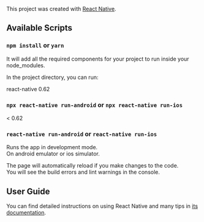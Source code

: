 This project was created with [React Native](https://reactnative.dev/docs/0.5/getting-started).

## Available Scripts

### `npm install` or `yarn`

It will add all the required components for your project to run inside your node_modules.

In the project directory, you can run:

react-native 0.62 
### `npx react-native run-android` or `npx react-native run-ios`

< 0.62
### `react-native run-android` or `react-native run-ios`

Runs the app in development mode.<br>
On android emulator or ios simulator.

The page will automatically reload if you make changes to the code.<br>
You will see the build errors and lint warnings in the console.

## User Guide

You can find detailed instructions on using React Native and many tips in [its documentation](https://reactnative.dev/docs/0.5/getting-started).
